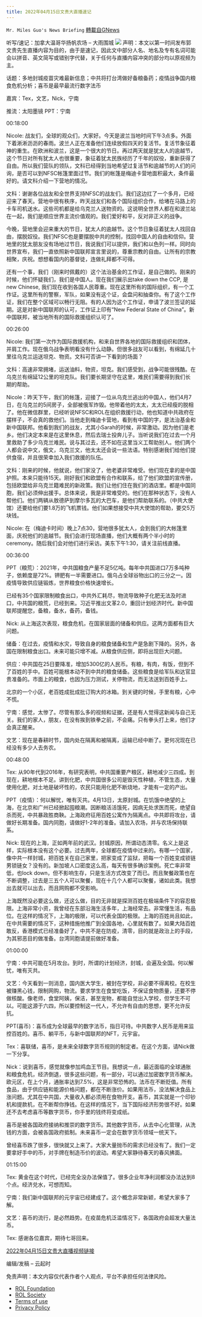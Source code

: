 ```yaml
---
title: 2022年04月15日文贵大直播速记
---
```

`Mr. Miles Guo's News Briefing` [轉載自GNews](https://gnews.org/zh-hans/2352606/)

听写/速记：加拿大温哥华扬帆农场 – 大雨围城
![](https://assets.gnews.org/wp-content/uploads/2022/04/415-5.jpg)
声明：本文以第一时间发布郭文贵先生直播内容为目的，由于是速记，因此文中部分人名、地名及专有名词可能会以拼音、英文简写或错别字代替，关于任何与直播内容冲突的部分均以原视频为主。

话题：多地封城疫苗灾难最新信息；中共将打台湾做好备粮备药；疫情战争国内粮食危机分析；喜币是最早最流行数字法币

嘉宾：Tex，文艺，Nick，宁南

推流：太阳墨镜 PPT：宁南

00:18:00

Nicole: 战友们，全球的观众们，大家好。今天是波兰当地时间下午3点多。外面下着淅淅沥沥的春雨。波兰人正在准备他们连续放假四天的复活节。复活节象征着神的重生。在欧洲和波兰，这是一个很大的节日。再过两天就是犹太人的逾越节，这个节日对所有犹太人也很重要，象征着犹太民族经历了千年的奴役，重新获得了自由。所以我们营队的领队，文科已经得到当地希望过复活节和逾越节的人们的问询，是否可以到NFSC帐篷里面过节。我们的帐篷是梅迪卡营地面积最大，条件最好的。请文科介绍一下营地的情况。

文科：谢谢各位战友和全世界支持NFSC的战友们。我们这边扛了一个多月，已经迎来了春天。营地中很有秩序，昨天战友们和各个国际组织合作，给堵在马路上的卡车司机送水。这些司机都是给乌克兰人送物资的。这说明全世界人都在和波兰站在一起，我们是顺应世界主流价值观的。我们爱好和平，反对非正义的战争。

今晚，营地里会迎来重大的节日，犹太人的逾越节。这个节日象征着犹太人找回自由，摆脱奴役。我们NFSC也是要摆脱中共的控制，找回中国人的自由和信仰。营地里的犹太朋友没有场地过节日，我说我们可以提供，我们和以色列一样。同时向世界宣布，我们一直依照新中国联邦宣言里说的，尊重宗教的自由。让所有的宗教相聚，庆祝。想想看国内的基督徒，连做礼拜都不可得。

还有一个事，我们（刚来时佩戴的）这个法治基金的工作证，是自己做的。刚来的时候，他们怀疑我们，我们是中国人。现在我们展示出take down the CCP, 是 new Chinese, 我们现在收到各国人民尊重。现在这里所有的国际组织，有一个工作证。这里所有的警察，军队，如果没有这个证，会盘问和抽查你。有了这个工作证，我们在整个区域可以畅行无阻。有的人因为这个工作证，申请了波兰签证的延期。这是对新中国联邦的认可，工作证上印有“New Federal State of China”。新中国联邦，被当地所有的国际救援组织认可了。

00:26:00

Nicole: 我们第一次作为国际救援机构，和来自世界各地的国际救援组织和团体，并肩工作。现在俄乌战争表明看没有什么动静。但很多战友可以看到，有绵延几十里往乌克兰运送坦克、物资。文科可否讲一下看到的场面？

文科：高速非常拥堵，运送油料，物资，坦克。我们感受到，战争可能很残酷。在乌克兰有绵延12公里的坦克队。我们要长期坚守在这里，难民们需要得到我们长期的帮助。

Nicole：昨天下午，我们的帐篷，迎接了一位从乌克兰逃出的中国人，他们4月7日，在乌克兰的5间房子，全部被俄军炸毁。他带着他的太太，太太已经瘦的脱相了。他在微信群里，已经听说NFSC和ROL在组织救援行动，他也知道中共政府在摆样子，不会真的救他们。当他走到梅迪卡营地，看到有中国的字，是法治基金和新中国联邦。他看到我们的战友，尤其小Sarah的时候，非常激动。因为他们是老乡。他们决定本来是在这里休息，然后去瑞士投奔儿子。当听说我们在过去一个月里救助了多少乌克兰难民。说与其过去，还不如在这里当义工帮助别人。他们两个人都会说中文，俄文，乌克兰文，他太太还会说一些法语。特别感谢我们给他们提供食宿，并且很荣幸加入我们救援的队伍。

文科：刚来的时候，他就说，他们家没了，他老婆非常难受。他们现在拿的是中国护照。本来只能待15天。刚好我们和欧盟有合作和联系，给了他们欧盟的宣传册，包括欧盟给非乌克兰籍难民的新政策。我们让他们住在我们的酒店里。都是中国同胞，我们必须伸出援手。总体来说，我是非常难受的。他们在那种状态下，没有人帮他们。他们两辆从敖德萨到摩尔多瓦的大巴车，是他们帮助联系的。（中共大使馆）还要给他们要1.8万的飞机票钱。他们如果想接受中共大使馆的帮助，要交5万块钱。

Nicole: 在（梅迪卡时间）晚上7点30，营地很多犹太人，会到我们的大帐篷里面，庆祝他们的逾越节。我们会进行现场直播，他们大概有两个半小时的ceremony。随后我们会对他们进行采访。美东下午1:30，请关注前线直播。

00:36:00

PPT（粮荒）：2021年，中共国粮食产量不足5亿吨。每年中共国进口7万多吨种子，依赖度是72%。钾肥有一半需要进口。俄乌占全球谷物出口的三分之一。因疫情导致供应链锻炼，世界粮食价格快速增长。

已经有35个国家限制粮食出口，中共外汇耗尽，物流导致种子化肥无法及时进口，中共国的粮荒，已经到来。习近平推出文革2.0，重回计划经济时代。新中国联邦提醒您，备粮，备水，备药，备钱。

Nick: 从上海这次表现，粮食危机，在国家层面的储备和供应。这两方面都有巨大问题。

储备：在过去，疫情和水灾，导致自身的粮食储备和生产是急剧下降的。另外，各国在限制粮食出口。未来可能只增不减。从粮食供应侧，即将出现巨大问题。

供应：中共国在25日要降准，增加5300亿的人民币。有粮，有肉，有饭，但到不了百姓的手中。百姓可能根本动不到中共的粮食储备。这些粮食是给军队和达官显贵准备的。市面上的粮食，也因为压力测试，关停物流，而无法送到百姓手上。

北京的一个小区，老百姓成批成批订购大的冰箱。到关键的时候，手里有粮，心中不慌。

宁南：感觉，太惨了。尽管有那么多的视频和证据，还是有人觉得这新闻与自己无关。我们的家人，朋友，在没有挨到铁拳之前，不会痛。只有拳头打上来，他们才会真正醒来。

文艺：现在是春耕时节，国内处在隔离和被隔离，运输已经中断了。更何况现在已经没有多少人去务农。

00:48:00

Tex: 从90年代到2016年，有研究表明，中共国重要产粮区，耕地减少三四成。到现在，耕地根本不足。讲到化肥，中共国很多公司是毁灭性种植，不管生态，大量使用化肥，对土地是破坏性的，农民只能用化肥不断烧地，才能有一定的产出。

PPT（疫情）：何以解忧，唯有灭共。4月13日，太原封城。在饥饿中绝望的上海，在北京和广州已经掀起囤粮潮。因断粮活活饿死，因病无处求医而死，绝望自杀而死，中共暴政胜商鞅。上海政府征用百姓公寓作为隔离点。中共即将攻台，请做好长期准备。国内同胞，请做好1-2年的准备。请加入农场，并与农场保持联系。

Nick: 现在的上海，正如两年前的武汉。封城原因，所谓动态清零。名义上是这样，实际根本没有这个必要。过去两年，全球都在疫情中过来的。有哪一个国家，像中共一样封城，把百姓关在自己家里，把家变成了监狱，把每一个百姓变成锁链男锁链女？没有的。新加坡人口密度这么高，每天有很多确诊案例。死亡率非常低，也lock down，但不影响生存，只是生活方式改变了而已。而且聚餐政策也在不断调整，过去是三五个人可以聚餐，现在十几个人都可以聚餐，诸如此类。我想出去就可以出去，而且网购都不受影响。

上海既然没必要这么做，还这么做，目的无非就是探测百姓在极端条件下的容忍极限。上海非常小资，我曾经在东部沿海生活多年，上海经常去。非常懂生活，有品位。在这样的情况下，上海的极限，可以代表全国的极限。上海的百姓尚且如此，在中共需要的情况下，这种措施他推广到全国各地，心里就有数了。如果大陆百姓敢反，香港模式已经准备好了。中共不是在防疫，清零，目的就是政治上的手段，为其邪恶目的做准备。台湾同胞请提前做好准备。

01:00:00

宁南：中共可能在5月攻台。到时，所谓的计划经济，封城，会遍及全国。何以解忧，唯有灭共。

文艺：今天看到一则消息，国内医大学生，被封在学校，非必要不得离校。在校生被赚黑心钱，限制网购，物流。要求学生在食堂吃饭，不保证食物质量，还要不停做核酸。像老师，食堂阿姨，保洁，甚至宠物，都能自觉出入学校，但学生不可以。可能这源于六四，所以要控制这一代人，不允许有自由的思想，更不允许反抗。

PPT(喜币)：喜币成为全球最早的数字法币，指日可待。中共数字人民币是用来监控百姓的。喜币、躺平币，与新中国联邦的NFT，元宇宙。

Tex：喜联储，喜币，是未来全球数字货币规则的制定者。在这个方面，请Nick做一下分享。

Nick：说到喜币，感觉就像参加鸡血王节目。我想说一点，最近面临的全球通胀和粮食危机，经济倒退，很多这些问题，有一部分，可以通过加密数字货币解决。欧元区，在上个月，通胀率达到7.5%，这是非常恐怖的。法币在不断贬值。所有食品，由于供应链和能源价格问题，都在不断涨价。如果用法币，没法解决食品上涨问题。尤其在中共国，大量收入都必须用在食物开支。喜币，其实就是一个印钞机和提款机，在不断帮你挣钱。在这样的情况下，当下国际经济形势很不好。如果还不去考虑喜币等数字货币，你手里的钱终将变成纸。

喜币是被各国政府接纳和推崇的数字货币。其他数字货币，从去中心化管理，从洗钱的方面，会被各国政府抵制。未来喜币一定会在数字货币领域一统天下。

曾经喜币跌了很多，很快就又上来了。大家大量抛币的需求已经没有了。我们一定要拿好手中的币，对手牌在制造币价的波动。希望大家静待春天的春风拂面。

01:15:00

Tex: 黄金在这个时代，已经完全没办法保值了。很多企业年净利润都没办法达到8个点。经济兑水，可想而知。

宁南：我们新中国联邦的元宇宙已经建成了。这个概念非常新颖，希望大家多了解。

文艺：喜币的流行，是必然趋势。在疫苗危机泛滥情况下，各国政府会超发大量法币。

Tex: 感谢各位嘉宾，期待七哥回来。

[2022年04月15日文贵大直播视频链接](https://gettr.com/streaming/p15f3i8714f)

编辑/发稿 – 云起时

 

免责声明：本文内容仅代表作者个人观点，平台不承担任何法律风险。

- [ROL Foundation](https://rolfoundation.org/)
- [ROL Society](https://rolsociety.org/)
- [Terms of use](https://gnews.org/terms-of-use-3/)
- [Privacy Policy](https://gnews.org/privacy-policy/)
